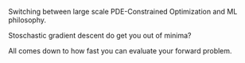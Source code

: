 

Switching between large scale PDE-Constrained Optimization and ML philosophy.

Stoschastic gradient descent do get you out of minima?

All comes down to how fast you can evaluate your forward problem.
